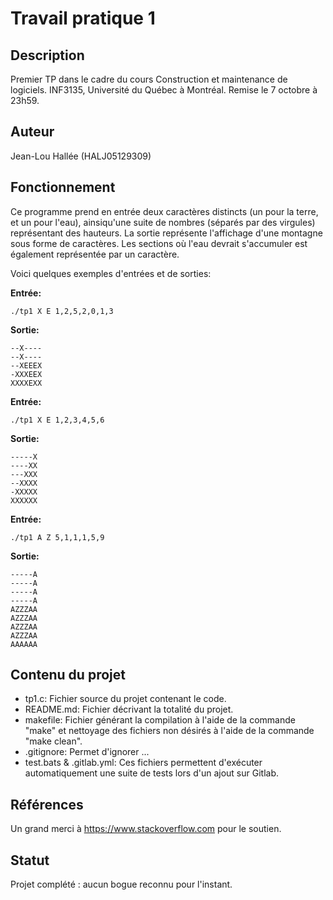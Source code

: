 # Travail pratique 1

## Description

Premier TP dans le cadre du cours Construction et maintenance de logiciels.
INF3135, Université du Québec à Montréal. Remise le 7 octobre à 23h59.

## Auteur

Jean-Lou Hallée (HALJ05129309)

## Fonctionnement

Ce programme prend en entrée deux caractères distincts (un pour la terre, et un pour l'eau), ainsiqu'une suite de nombres (séparés par des virgules) représentant des hauteurs. La sortie représente l'affichage d'une montagne sous forme de caractères. Les sections où l'eau devrait s'accumuler est également représentée par un caractère.

Voici quelques exemples d'entrées et de sorties:

**Entrée:**
~~~~
./tp1 X E 1,2,5,2,0,1,3
~~~~
**Sortie:**
~~~~
--X----  
--X----   
--XEEEX   
-XXXEEX   
XXXXEXX   
~~~~
**Entrée:**
~~~~
./tp1 X E 1,2,3,4,5,6
~~~~
**Sortie:**
~~~~
-----X   
----XX   
---XXX   
--XXXX   
-XXXXX   
XXXXXX   
~~~~
**Entrée:**
~~~~
./tp1 A Z 5,1,1,1,5,9
~~~~
**Sortie:**
~~~~
-----A  
-----A   
-----A   
-----A  
AZZZAA   
AZZZAA  
AZZZAA  
AZZZAA   
AAAAAA   
~~~~
## Contenu du projet

*   tp1.c: Fichier source du projet contenant le code.
*   README.md: Fichier décrivant la totalité du projet.
*   makefile: Fichier générant la compilation à l'aide de la commande "make" et nettoyage des fichiers non désirés à l'aide de la commande "make clean".
*   .gitignore: Permet d'ignorer ...
*   test.bats & .gitlab.yml: Ces fichiers permettent d'exécuter automatiquement une suite de tests lors d'un ajout sur Gitlab.

## Références

Un grand merci à https://www.stackoverflow.com pour le soutien. 

## Statut

Projet complété : aucun bogue reconnu pour l'instant.
